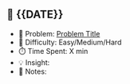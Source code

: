 ## 📅 {{DATE}}

- 🔢 Problem: [Problem Title](https://leetcode.com/problems/slug/)
- 💪 Difficulty: Easy/Medium/Hard
- ⏱️ Time Spent: X min     <!-- delete this line if you’re skipping time -->
- 💡 Insight:
- 📌 Notes:
